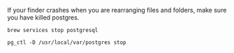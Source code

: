 If your finder crashes when you are rearranging files and folders, make sure you have killed postgres.

`brew services stop postgresql`

`pg_ctl -D /usr/local/var/postgres stop`
